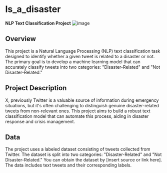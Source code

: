# Is_a_disaster
**NLP Text Classification Project**
![image](https://github.com/rajtiwariee/Is_it_a_Disaster/assets/98082499/f28f644a-ba2e-4931-8622-65a900cc28e7)


## Overview
This project is a Natural Language Processing (NLP) text classification task designed to identify whether a given tweet is related to a disaster or not. The primary goal is to develop a machine learning model that can accurately classify tweets into two categories: "Disaster-Related" and "Not Disaster-Related."

## Project Description
X, previously Twitter is a valuable source of information during emergency situations, but it's often challenging to distinguish genuine disaster-related tweets from non-relevant ones. This project aims to build a robust text classification model that can automate this process, aiding in disaster response and crisis management.

## Data
The project uses a labeled dataset consisting of tweets collected from Twitter. The dataset is split into two categories: "Disaster-Related" and "Not Disaster-Related." You can obtain the dataset by [insert source or link here]. The data includes text tweets and their corresponding labels.
